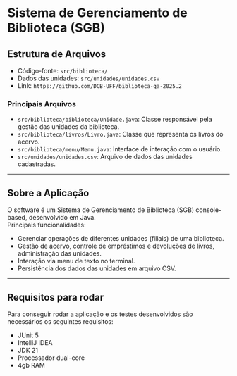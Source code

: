 # Sistema de Gerenciamento de Biblioteca (SGB)

## Estrutura de Arquivos

- Código-fonte: `src/biblioteca/`
- Dados das unidades: `src/unidades/unidades.csv`
- Link: `https://github.com/DCB-UFF/biblioteca-qa-2025.2`

### Principais Arquivos

- `src/biblioteca/biblioteca/Unidade.java`: Classe responsável pela gestão das unidades da biblioteca.
- `src/biblioteca/livros/Livro.java`: Classe que representa os livros do acervo.
- `src/biblioteca/menu/Menu.java`: Interface de interação com o usuário.
- `src/unidades/unidades.csv`: Arquivo de dados das unidades cadastradas.

---

## Sobre a Aplicação

O software é um Sistema de Gerenciamento de Biblioteca (SGB) console-based, desenvolvido em Java.  
Principais funcionalidades:

- Gerenciar operações de diferentes unidades (filiais) de uma biblioteca.
- Gestão de acervo, controle de empréstimos e devoluções de livros, administração das unidades.
- Interação via menu de texto no terminal.
- Persistência dos dados das unidades em arquivo CSV.

---

## Requisitos para rodar

Para conseguir rodar a aplicação e os testes desenvolvidos são necessários os seguintes requisitos:

- JUnit 5
- IntelliJ IDEA
- JDK 21
- Processador dual-core
- 4gb RAM

